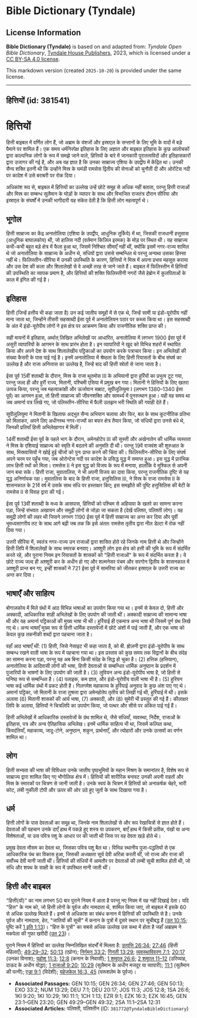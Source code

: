 # Bible Dictionary (Tyndale)

## License Information

**Bible Dictionary (Tyndale)** is based on and adapted from: _Tyndale Open Bible Dictionary_, [Tyndale House Publishers](https://tyndaleopenresources.com/), 2023, which is licensed under a [CC BY-SA 4.0 license](https://creativecommons.org/licenses/by-sa/4.0/legalcode.en).

This markdown version (created `2025-10-20`) is provided under the same license.



--------------------------------

## हित्तियों (id: 381541)

हित्तियों
=========

हित्ती बाइबल में वर्णित लोग हैं, जो अब्राम के वंशजों और इस्राएल के सन्तानों के लिए भूमि के वादों में बड़े पैमाने पर शामिल हैं। एक समय धर्मनिरपेक्ष इतिहास के लिए अज्ञात और बाइबल इतिहास के कुछ आलोचकों द्वारा काल्पनिक लोगों के रूप में समझे जाने वाले, हित्तियों के बारे में जानकारी पुरातत्वविदों और इतिहासकारों द्वारा उजागर की गई है, और अब यह ज्ञात है कि उनका साम्राज्य एशिया के उपद्वीप में केंद्रित था। उनकी सैन्य शक्ति इतनी थी कि उन्होंने मिस्र के घमंडी रामसेस द्वितीय की सेनाओं को चुनौती दी और ओरोंटेस नदी पर कादेश में उसे बराबरी पर रोक दिया।

अधिकांश रूप से, बाइबल में हित्तियों का उल्लेख उन्हें छोटे समूह से अधिक नहीं बताता, परन्तु हित्ती राजाओं और मिस्र का सम्बन्ध सुलैमान के घोड़ों के व्यापार के साथ और विभाजित राजतंत्र दौरान सीरिया और इस्राएल के संघर्षों में उनकी भागीदारी यह संकेत देती है कि हित्ती लोग महत्वपूर्ण थे।

भूगोल
-----

हित्ती साम्राज्य का केंद्र अनातोलिया (एशिया के उपद्वीप, आधुनिक तुर्किये) में था, जिसकी राजधानी हत्तुसास (आधुनिक बाघाज़कोय) थी, जो हालिस नदी (वर्तमान किज़िल इरमक) के मोड़ पर स्थित थी। यह साम्राज्य कभी\-कभी बहुत बड़े क्षेत्र में फैला हुआ था, जिसमें निश्चित सीमाएँ नहीं थीं, क्योंकि इसमें नगर\-राज्य शामिल थे जो अनातोलिया के साम्राज्य के अधीन थे, संधियों द्वारा उससे सम्बन्धित थे परन्तु अन्यथा उसका हिस्सा नहीं थे। फिलिस्तीन\-सीरिया में उनकी उपस्थिति के कारण, हित्तियों ने मिस्र में अपना प्रभाव महसूस कराया और उस देश की कला और शिलालेखों से वे अच्छी तरह से जाने जाते हैं। बाइबल में फिलिस्तीन में हित्तियों की उपस्थिति का व्यापक प्रमाण है, और हित्तियों की शक्ति फिलिस्तीनी नगरों जैसे हेब्रोन में कुलपिताओं के काल में इंगित की गई है।

इतिहास
------

हित्ती (जिन्हें हत्तीय भी कहा जाता है) उन कई जातीय समूहों में से एक थे, जिन्हें सामी या इंडो\-यूरोपीय नहीं माना जाता था, जिन्होंने तीसरी सहस्राब्दी ईसा पूर्व में अनातोलियन पठार पर कब्जा किया था। इस सहस्राब्दी के अंत में इंडो\-यूरोपीय लोगों ने इस क्षेत्र पर आक्रमण किया और राजनीतिक शक्ति प्राप्त की।

सही मायनों में इतिहास, अर्थात् लिखित अभिलेखों पर आधारित, अनातोलिया में लगभग 1900 ईसा पूर्व में असुरी व्यापारियों के आगमन के साथ प्रारंभ होता है। इन व्यापारियों ने खुद को विभिन्न शहरों में स्थापित किया और अपने देश के साथ शिलालेखीय पट्टिकाओं का उपयोग करके पत्राचार किया। इन अभिलेखों की संख्या कैसरी के पास पाई गई है। इनमें अनातोलिया में श्रेष्ठता के लिए हित्ती रियासतों के बीच संघर्ष का उल्लेख है और राजा अनित्तास का उल्लेख है, जिन्हें बाद की हित्ती स्रोतों से जाना जाता है।

ईसा पूर्व 15वीं शताब्दी के दौरान, मिस्र के राजा थुतमोस III के अभियानों द्वारा हुर्रियों का प्रभुत्व टूट गया, परन्तु जल्द ही और हुर्री राज्य, मितानी, पश्चिमी एसिया में प्रमुख बन गया। मितानी ने हित्तियों के लिए खतरा उत्पन्न किया, परन्तु जब महत्वाकांक्षी और ऊर्जावान सम्राट, सूपीलूलियुमा I (लगभग 1380–1340 ईसा पूर्व) का आगमन हुआ, तो हित्ती साम्राज्य की जीवनशक्ति और सामर्थ्य में पुनरुत्थान हुआ। यही वह समय था जब अमार्ना पत्र लिखे गए, जो पलिस्तीन\-सीरिया में फैली उलझन भरी स्थिति की गवाही देते हैं।

सूपीलूलियुमा ने मितानी के खिलाफ अद्भुत सैन्य अभियान चलाया और फिर, बल के साथ कूटनीतिक प्रतिभा को मिलाकर, अपने लिए अधीनस्थ नगर\-राज्यों का बफर क्षेत्र तैयार किया, जो संधियों द्वारा उनसे बंधे थे, जिनकी प्रतियाँ हित्ती अभिलेखागार में मिलीं।

14वीं शताब्दी ईसा पूर्व के पहले भाग के दौरान, अमेनहोटेप III की सुस्ती और अखेनातेन की धार्मिक व्यस्तता ने मिस्र के एशियाई साम्राज्य को स्मृति में बदलने की अनुमति दी थी। परन्तु 19वें राजवंश की शुरुआत के साथ, मिस्रवासियों ने खोई हुई चीजों को पुनः प्राप्त करने की चिंता की। फिलिस्तीन\-सीरिया के लिए संघर्ष अपने चरम पर पहुँच गया, जब ओरोन्टेस नदी पर कादेश के प्रसिद्ध युद्ध में समाप्त हुआ। इस युद्ध में प्रारंभिक लाभ हित्ती रथों को मिला। रामसेस II ने इस युद्ध को विजय के रूप में मनाया, हालाँकि वे मुश्किल से अपनी जान बचा सके। हित्ती राजा, मुवातालिस, ने भी अपनी विजय का दावा किया, परन्तु राजनीतिक दृष्टि से यह युद्ध अनिर्णायक रहा। मुवातलिस के बाद के हित्ती राजा, हत्तुसिलिस III, ने मिस्र के राजा रामसेस II के शासनकाल के 21वें वर्ष में उसके साथ संधि पर हस्ताक्षर किए; इस समझौते की पुष्टि हत्तुसिलिस की बेटी के रामसेस II से विवाह द्वारा की गई।

ईसा पूर्व 13वीं शताब्दी के मध्य के आसपास, हित्तियों को पश्चिम से अहियावा के खतरे का सामना करना पड़ा, जिन्हें संभवतः अखायन और समुद्री लोगों से जोड़ा जा सकता है (देखें पलिश्त, पलिश्ती लोग)। यह समुद्री लोगों की लहर थी जिसने लगभग 1190 ईसा पूर्व में हित्ती साम्राज्य का अन्त कर दिया और पूर्वी भूमध्यसागरीय तट के साथ आगे बढ़ी जब तक कि इसे अंततः रामसेस तृतीय द्वारा नील डेल्टा में रोक नहीं दिया गया।

उत्तरी सीरिया में, स्वतंत्र नगर\-राज्य उन राजाओं द्वारा शासित होते रहे जिनके नाम हित्ती थे और जिन्होंने हित्ती लिपि में शिलालेखों के साथ स्मारक बनवाए। अश्शूरी लोग इस क्षेत्र को हत्ती की भूमि के रूप में संदर्भित करते रहे, और पुराना नियम इन रियासतों के शासकों को "हित्ती राजाओं" के रूप में संदर्भित करता है। ये छोटे राज्य जल्द ही अश्शूरी कर के अधीन हो गए और शल्मनेसर पंचम और सरगोन द्वितीय के शासनकाल में अश्शूरी प्रान्त बन गए, इन्हीं शासकों ने 721 ईसा पूर्व में सामरिया को जीतकर इस्राएल के उत्तरी राज्य का अन्त कर दिया।

भाषाएँ और साहित्य
-----------------

बोगाज़कोय में मिले ग्रंथों में आठ विभिन्न भाषाओं का उपयोग किया गया था। इनमें से केवल दो, हित्ती और अक्कादी, आधिकारिक शाही अभिलेखों के लिए उपयोग की जाती थीं। अक्कादी साम्राज्य की सामान्य भाषा थी और यह अमार्ना पट्टिकाओं की मुख्य भाषा भी थी। हुर्रियाई ही एकमात्र अन्य भाषा थी जिसमें पूर्ण ग्रंथ लिखे गए थे। अन्य भाषाएँ मुख्य रूप से हित्ती धार्मिक दस्तावेजों में छोटे अंशों में पाई जाती हैं, और एक भाषा को केवल कुछ तकनीकी शब्दों द्वारा पहचाना जाता है।

वहाँ आठ भाषाएँ थीं: (1\) हित्ती, जिसे नेसाइट भी कहा जाता है, को बी. ह्रोज़नी द्वारा इंडो\-यूरोपीय के साथ सम्बन्ध रखने वाली भाषा के रूप में पहचाना गया था। इस प्रस्ताव को कुछ समय तक विद्वानों के बीच संदेह का सामना करना पड़ा, परन्तु यह अब बिना किसी संदेह के सिद्ध हो चुका है। (2\) हत्तिक (हत्तियान), अनातोलिया के आदिवासी लोगों की भाषा, हित्ती देवताओं से सम्बन्धित धार्मिक अनुष्ठान के प्रदर्शन में पुजारियों के भाषणों के लिए उपयोग की जाती है। (3\) लुवियन अन्य इंडो\-यूरोपीय भाषा है, जो हित्ती से घनिष्ठ रूप से सम्बन्धित है। (4\) पलाइक, कम ज्ञात, और इंडो\-यूरोपीय वाली भाषा भी है। (5\) हुरियन भाषा कई धार्मिक ग्रंथों में प्रकट होती है। गिलगमेश महाकाव्य के हुर्रियाई अनुवाद के कुछ अंश पाए गए थे। अमार्ना पट्टिका, जो मितानी के राजा तुश्रत्ता द्वारा अमेनहोतेप तृतीय को लिखी गई थी, हुर्रियाई में थी। इसके अलावा (6\) मितानी शासकों की आर्य भाषा, (7\) अक्कादी, और (8\) सुमेरी भी प्रस्तुत की गई हैं। कीलाक्षर लिपि के अलावा, हित्तियों ने चित्रलिपि का उपयोग किया, जो पत्थर और सीसे पर अंकित पाई गई हैं।

हित्ती अभिलेखों में आधिकारिक दस्तावेजों के ग्रंथ शामिल थे, जैसे संधियाँ, व्यवस्था, निर्देश, राजाओं के इतिहास, पत्र और अन्य ऐतिहासिक अभिलेख। इनमें धार्मिक साहित्य भी था, जिसमें कल्पित कथा, किंवदंतियाँ, महाकाव्य, जादू\-टोने, अनुष्ठान, शकुन, प्रार्थनाएँ, और त्योहारों और उनके उत्सवों का वर्णन शामिल था।

लोग
---

हित्ती सभ्यता की भाषा की विविधता उनके जातीय पृष्ठभूमियों के महान मिश्रण के समानांतर है, विशेष रूप से साम्राज्य द्वारा शामिल किए गए भौगोलिक क्षेत्र में। हित्तियों की शारीरिक बनावट उनकी अपनी राहतों और मिस्र के स्मारकों पर चित्रण से जानी जाती है। उनके स्वयं के चित्रण में हित्तियों को अनाकर्षक चेहरे, भारी कोट, लंबी नुकीली टोपी और ऊपर की ओर उठे हुए जूतों के साथ दिखाया गया है।

धर्म
----

हित्ती लोगों के पास देवताओं का समूह था, जिनके नाम शिलालेखों से और रूप रेखाचित्रों से ज्ञात होते हैं। देवताओं की पहचान उनके दाएँ हाथ में पकड़े हुए शस्त्र या उपकरण, बाएँ हाथ में किसी प्रतीक, पंखों या अन्य विशेषताओं, या उस पवित्र पशु के आधार पर की जाती थी जिस पर वह देवता खड़े होते थे।

प्रमुख देवता मौसम का देवता था, जिसका पवित्र पशु बैल था। विभिन्न स्थानीय पूजा\-पद्धतियों से एक आधिकारिक पंथ का विकास हुआ, जिसकी अध्यक्षता सूर्य देवी अरिन्ना करती थीं, जो राज्य और राजा की सर्वोच्च देवी मानी जाती थीं। हित्तियों की संधियों में आमतौर पर देवताओं की लम्बी सूची शामिल होती थी, जो संधि और शपथ के साक्षी के रूप में उपस्थित मानी जाती थीं।

हित्ती और बाइबल
---------------

"हित्ती(यों)" का नाम लगभग 50 बार पुराने नियम में आता है परन्तु नए नियम में यह नहीं दिखाई देता। यदि "हित्त" के नाम को, जो हित्ती लोगों के पूर्वज और नामदाता थे, शामिल किया जाए, तो बाइबल में इसके 60 से अधिक उल्लेख मिलते हैं। इनमें से अधिकांश का संबंध कनान में हित्तियों की उपस्थिति से है। उनके पूर्वज और नामदाता, हेत, "जातियों की सूची" में कनान के पुत्रों में दूसरे स्थान पर सूचीबद्ध हैं ([उत 10:15](https://ref.ly/Gen10:15); पुष्टि करें [1 इति 1:13](https://ref.ly/1Chr1:13))। "हित्त के पुत्रों" का सबसे अधिक उल्लेख उस कथा में होता है जहाँ अब्राहम ने मकपेला की गुफा खरीदी ([उत 23](https://ref.ly/Gen23:1-Gen23:20))।

पुराने नियम में हित्तियों का उल्लेख निम्नलिखित संदर्भों में मिलता है: [उत्पत्ति 26:34](https://ref.ly/Gen26:34); [27:46](https://ref.ly/Gen27:46) (हित्ती महिलाएँ); [49:29–32](https://ref.ly/Gen49:29-Gen49:32); [50:13](https://ref.ly/Gen50:13) (एप्रोन); [निर्गमन 33:2](https://ref.ly/Exod33:2); [गिनती 13:29](https://ref.ly/Num13:29); [व्यवस्थाविवरण 7:1](https://ref.ly/Deut7:1); [20:17](https://ref.ly/Deut20:17) (उनका विनाश); [यहोशू 11:3](https://ref.ly/Josh11:3); [12:8](https://ref.ly/Josh12:8) (कनान के निवासी); [1 शमूएल 26:6](https://ref.ly/1Sam26:6); [2 शमूएल 11–12](https://ref.ly/2Sam11:1-2Sam12:31) (उरिय्याह, दाऊद के अधीन योद्धा); [1 राजाओं 9:20](https://ref.ly/1Kgs9:20); [10:29](https://ref.ly/1Kgs10:29) (सुलैमान के अधीन मजदूर या व्यापारी); [11:1](https://ref.ly/1Kgs11:1) (सुलैमान की पत्नी); [एज्रा 9:1](https://ref.ly/Ezra9:1) (विदेशी); [यहेजकेल 16:3, 45](https://ref.ly/Ezek16:3,Ezek16:45) (यरूशलेम के पूर्वज)।

* **Associated Passages:** GEN 10:15; GEN 26:34; GEN 27:46; GEN 50:13; EXO 33:2; NUM 13:29; DEU 7:1; DEU 20:17; JOS 11:3; JOS 12:8; 1SA 26:6; 1KI 9:20; 1KI 10:29; 1KI 11:1; 1CH 1:13; EZR 9:1; EZK 16:3; EZK 16:45; GEN 23:1–GEN 23:20; GEN 49:29–GEN 49:32; 2SA 11:1–2SA 12:31
* **Associated Articles:** पलिश्ती, पलिश्तीन (ID: `381772@TyndaleBibleDictionary`)

